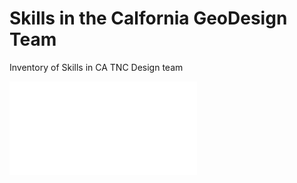# Skills in the Calfornia GeoDesign Team

Inventory of Skills in CA TNC Design team

![Kirk's skills](kirk.md)
